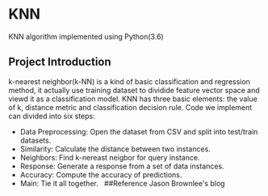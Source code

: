 # KNN
KNN algorithm implemented using Python(3.6)
## Project Introduction
k-nearest neighbor(k-NN) is a kind of basic classification and regression method, it actually use training dataset to dividide 
feature vector space and viewd it as a classification model. 
KNN has three basic elements: the value of k, distance metric and classification decision rule.
Code we implement can divided into six steps:
- Data Preprocessing: Open the dataset from CSV and split into test/train datasets.
- Similarity: Calculate the distance between two instances.
- Neighbors: Find k-nereast neigbor for query instance.
- Response: Generate a response from a set of data instances.
- Accuracy: Compute the accuracy of predictions.
- Main: Tie it all together.
 
##Reference 
Jason Brownlee's blog
